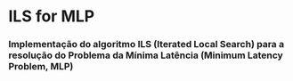 # ILS for MLP 
### Implementação do algoritmo ILS (Iterated Local Search) para a resolução do Problema da Mínima Latência (Minimum Latency Problem, MLP)

